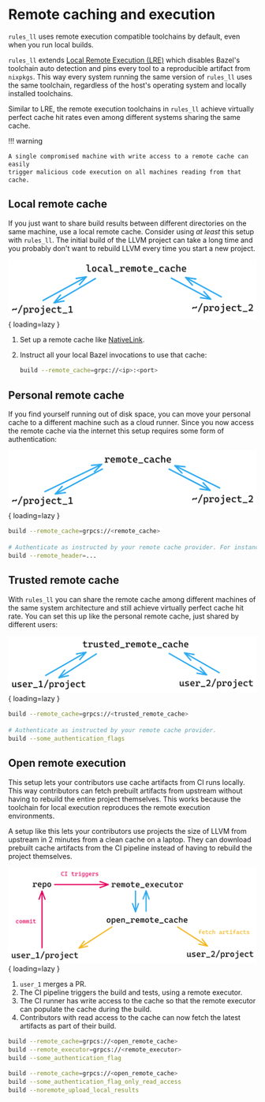 <!-- vale alex.ProfanityUnlikely = NO -->
# Remote caching and execution

`rules_ll` uses remote execution compatible toolchains by default, even when you
run local builds.

`rules_ll` extends [Local Remote Execution (LRE)](https://github.com/TraceMachina/nativelink/tree/main/local-remote-execution)
which disables Bazel's toolchain auto detection and pins every tool to a
reproducible artifact from `nixpkgs`. This way every system running the same
version of `rules_ll` uses the same toolchain, regardless of the host's
operating system and locally installed toolchains.

Similar to LRE, the remote execution toolchains in `rules_ll` achieve virtually
perfect cache hit rates even among different systems sharing the same cache.

<!-- markdownlint-disable code-block-style -->
!!! warning

    A single compromised machine with write access to a remote cache can easily
    trigger malicious code execution on all machines reading from that cache.
<!-- markdownlint-enable code-block-style -->

## Local remote cache

If you just want to share build results between different directories on the
same machine, use a local remote cache. Consider using *at least* this setup
with `rules_ll`. The initial build of the LLVM project can take a long time
and you probably don't want to rebuild LLVM every time you start a new project.

![Local Remote Cache](../images/local_remote_cache.png){ loading=lazy }

1. Set up a remote cache like [NativeLink](https://github.com/TraceMachina/nativelink).
2. Instruct all your local Bazel invocations to use that cache:

    ```bash title="~/.bazelrc"
    build --remote_cache=grpc://<ip>:<port>
    ```

## Personal remote cache

If you find yourself running out of disk space, you can move your personal cache
to a different machine such as a cloud runner. Since you now access the remote
cache via the internet this setup requires some form of authentication:

![Personal Remote Cache](../images/personal_remote_cache.png){ loading=lazy }

```bash title="~/.bazelrc"
build --remote_cache=grpcs://<remote_cache>

# Authenticate as instructed by your remote cache provider. For instance
build --remote_header=...
```

## Trusted remote cache

With `rules_ll` you can share the remote cache among different machines of the
same system architecture and still achieve virtually perfect cache hit rate. You
can set this up like the personal remote cache, just shared by different users:

![Trusted Remote Cache](../images/trusted_remote_cache.png){ loading=lazy }

```bash title="~/.bazelrc"
build --remote_cache=grpcs://<trusted_remote_cache>

# Authenticate as instructed by your remote cache provider.
build --some_authentication_flags
```

## Open remote execution

This setup lets your contributors use cache artifacts from CI runs locally. This
way contributors can fetch prebuilt artifacts from upstream without having to
rebuild the entire project themselves. This works because the toolchain for
local execution reproduces the remote execution environments.

A setup like this lets your contributors use projects the size of LLVM from
upstream in 2 minutes from a clean cache on a laptop. They can download prebuilt
cache artifacts from the CI pipeline instead of having to rebuild the project
themselves.

![Open Remote Execution](../images/ci_remote.png){ loading=lazy }

1. `user_1` merges a PR.
2. The CI pipeline triggers the build and tests, using a remote executor.
3. The CI runner has write access to the cache so that the remote executor can
   populate the cache during the build.
4. Contributors with read access to the cache can now fetch the latest artifacts
   as part of their build.

```bash title="ci_runner/.bazelrc"
build --remote_cache=grpcs://<open_remote_cache>
build --remote_executor=grpcs://<remote_executor>
build --some_authentication_flag
```

```bash title="contributor/.bazelrc"
build --remote_cache=grpcs://<open_remote_cache>
build --some_authentication_flag_only_read_access
build --noremote_upload_local_results
```
